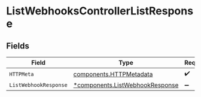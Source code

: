 # ListWebhooksControllerListResponse


## Fields

| Field                                                                             | Type                                                                              | Required                                                                          | Description                                                                       |
| --------------------------------------------------------------------------------- | --------------------------------------------------------------------------------- | --------------------------------------------------------------------------------- | --------------------------------------------------------------------------------- |
| `HTTPMeta`                                                                        | [components.HTTPMetadata](../../models/components/httpmetadata.md)                | :heavy_check_mark:                                                                | N/A                                                                               |
| `ListWebhookResponse`                                                             | [*components.ListWebhookResponse](../../models/components/listwebhookresponse.md) | :heavy_minus_sign:                                                                | N/A                                                                               |